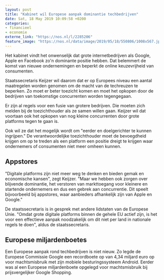 ```yaml
---
layout: post
title: "Kabinet wil Europese aanpak dominantie techbedrijven"
date: Sat, 18 May 2019 10:09:58 +0200
categories: 
- financieel 
- economie 
externe_link: "https://nos.nl/l/2285206"
feature_image: "https://nos.nl/data/image/2019/05/18/550806/1008x567.jpg"
---
```


<p>Het kabinet vindt het onwenselijk dat grote internetbedrijven als Google, Apple en Facebook zo'n dominante positie hebben. Dat belemmert de komst van nieuwe ondernemingen en beperkt de online keuzevrijheid van consumenten.</p>
<p>Staatssecretaris Keijzer wil daarom dat er op Europees niveau een aantal maatregelen worden genomen om de macht van de techreuzen te beperken. Zo moet er beter toezicht komen en moet het opkopen door de bedrijven van toekomstige concurrenten worden tegengegaan.</p>
<p>Er zijn al regels voor een fusie van grotere bedrijven. Die moeten zich melden bij de toezichthouder als ze samen willen gaan. Keijzer wil dat voortaan ook het opkopen van nog kleine concurrenten door grote platforms tegen te gaan is.</p>
<p>Ook wil ze dat het mogelijk wordt om "eerder en doelgerichter te kunnen ingrijpen." De verantwoordelijke toezichthouder moet de bevoegdheid krijgen om op te treden als een platform een positie dreigt te krijgen waar ondernemers of consumenten niet meer omheen kunnen.</p>
<h2>Appstores</h2>
<p>"Digitale platforms zijn niet meer weg te denken en bieden gemak en economische kansen", zegt Keijzer. "Maar we hebben ook zorgen over blijvende dominantie, het verstoren van markttoegang voor kleinere en startende ondernemers en dus een gebrek aan concurrentie. Dit speelt bijvoorbeeld bij appstores, waar aanbieders afhankelijk zijn van Apple en Google."</p>
<p>De staatssecretaris is in gesprek met andere lidstaten van de Europese Unie. "Omdat grote digitale platforms binnen de gehele EU actief zijn, is het voor een effectieve aanpak noodzakelijk om dit niet per land in nationale regels te doen", aldus de staatssecretaris.</p>
<h2>Europese miljardenboetes</h2>
<p>Een Europese aanpak rond techbedrijven is niet nieuw. Zo legde de Europese Commissie Google een recordboete op van 4,34 miljard euro op voor machtsmisbruik met zijn mobiele besturingssysteem Android. Eerder was al een Europese miljardenboete opgelegd voor machtsmisbruik bij prijsvergelijker Google Shopping.</p>
